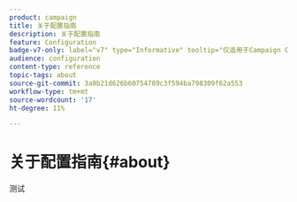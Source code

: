 ```yaml
---
product: campaign
title: 关于配置指南
description: 关于配置指南
feature: Configuration
badge-v7-only: label="v7" type="Informative" tooltip="仅适用于Campaign Classicv7"
audience: configuration
content-type: reference
topic-tags: about
source-git-commit: 3a9b21d626b60754789c3f594ba798309f62a553
workflow-type: tm+mt
source-wordcount: '17'
ht-degree: 11%

---
```



# 关于配置指南{#about}



测试


